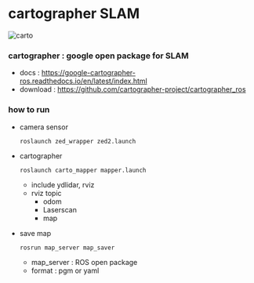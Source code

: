 # cartographer SLAM

![carto](https://user-images.githubusercontent.com/53554014/79229579-39ed3180-7e9e-11ea-8735-46107d80ca2b.gif)


### cartographer : google open package for SLAM
- docs : https://google-cartographer-ros.readthedocs.io/en/latest/index.html
- download : https://github.com/cartographer-project/cartographer_ros

### how to run
- camera sensor
    ```
    roslaunch zed_wrapper zed2.launch
    ```

- cartographer
    ```
    roslaunch carto_mapper mapper.launch
    ```
    - include ydlidar, rviz 
    - rviz topic
        - odom
        - Laserscan
        - map

- save map
    ```
    rosrun map_server map_saver
    ```
    - map_server : ROS open package
    - format : pgm or yaml
